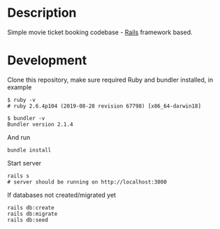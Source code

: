 # Description

Simple movie ticket booking codebase - [Rails](https://rubyonrails.org/) framework based.

# Development

Clone this repository, make sure required Ruby and bundler installed, in example

```
$ ruby -v
# ruby 2.6.4p104 (2019-08-28 revision 67798) [x86_64-darwin18]

$ bundler -v
Bundler version 2.1.4

```
And run

```
bundle install
```

Start server

```
rails s
# server should be running on http://localhost:3000
```

If databases not created/migrated yet

```
rails db:create
rails db:migrate
rails db:seed
```
